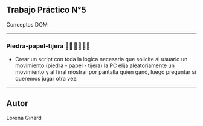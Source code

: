 ## Trabajo Práctico N°5

Conceptos DOM
***

### Piedra-papel-tijera 👊🏻 ✋🏻 ✌🏻
- Crear un script con toda la logica necesaria que solicite al usuario un movimiento (piedra - papel - tijera) la PC elija aleatoriamente un movimiento y al final mostrar por pantalla quien ganó, luego preguntar si queremos jugar otra vez.

***


## Autor
Lorena Ginard